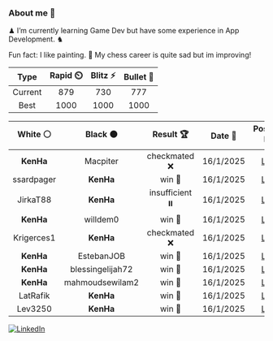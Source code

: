 ### About me 🍜

♟ I’m currently learning Game Dev but have some experience in App Development. ♞

Fun fact: I like painting. 🎨
My chess career is quite sad but im improving!
<!--START_SECTION:chessStats-->
<!-- Automatically generated with https://github.com/Balastrong/chess-stats-action -->

| Type | Rapid ⏲️ | Blitz ⚡ | Bullet 🔫 |
|:---:|:---:|:---:|:---:|
| Current | 879 | 730 | 777 |
| Best | 1000 | 1000 | 1000 |

| White ⚪ | Black ⚫ | Result 🏆 | Date 📅 | Position 🗺️ | Type 🕕 |
|:---:|:---:|:---:|:---:|:---:|:---:|
| **KenHa** | Macpiter | checkmated ❌ | 16/1/2025 | <a href="http://www.ee.unb.ca/cgi-bin/tervo/fen.pl?select=8/7k/7p/6pK/6P1/7q/8/8 w - -">Link</a> | Blitz |
| ssardpager | **KenHa** | win 🥇 | 16/1/2025 | <a href="http://www.ee.unb.ca/cgi-bin/tervo/fen.pl?select=r3k1nr/1p5p/3p1ppb/1NpP4/1pB5/1P1KqP2/P1P3PP/R2Q3R w kq -">Link</a> | Blitz |
| JirkaT88 | **KenHa** | insufficient ⏸️ | 16/1/2025 | <a href="http://www.ee.unb.ca/cgi-bin/tervo/fen.pl?select=8/8/2K5/8/2k5/8/8/8 b - -">Link</a> | Blitz |
| **KenHa** | willdem0 | win 🥇 | 16/1/2025 | <a href="http://www.ee.unb.ca/cgi-bin/tervo/fen.pl?select=r3k2r/ppp2ppp/2n5/2b1p3/2B3q1/3P1PB1/PPP2P1P/RN2QRK1 w kq -">Link</a> | Blitz |
| Krigerces1 | **KenHa** | checkmated ❌ | 16/1/2025 | <a href="http://www.ee.unb.ca/cgi-bin/tervo/fen.pl?select=5rk1/p5RR/6p1/8/8/N1P4P/PP3nPK/4r3 b - -">Link</a> | Blitz |
| **KenHa** | EstebanJOB | win 🥇 | 16/1/2025 | <a href="http://www.ee.unb.ca/cgi-bin/tervo/fen.pl?select=5k1B/pp6/4QK2/8/n4P2/8/5P1P/8 b - -">Link</a> | Blitz |
| **KenHa** | blessingelijah72 | win 🥇 | 16/1/2025 | <a href="http://www.ee.unb.ca/cgi-bin/tervo/fen.pl?select=5rk1/6Qp/1p1p4/p1pPp3/P1P1b3/1P2P3/7K/6R1 b - -">Link</a> | Blitz |
| **KenHa** | mahmoudsewilam2 | win 🥇 | 16/1/2025 | <a href="http://www.ee.unb.ca/cgi-bin/tervo/fen.pl?select=5Q1k/6pp/7r/5R2/7P/3P4/P5P1/2R3K1 b - -">Link</a> | Blitz |
| LatRafik | **KenHa** | win 🥇 | 16/1/2025 | <a href="http://www.ee.unb.ca/cgi-bin/tervo/fen.pl?select=5r2/6pp/8/p7/P1Pk4/KP1nR2P/4R2P/8 w - a6">Link</a> | Blitz |
| Lev3250 | **KenHa** | win 🥇 | 16/1/2025 | <a href="http://www.ee.unb.ca/cgi-bin/tervo/fen.pl?select=2r1kr2/1p6/p2p1pp1/P2Pp2p/6PQ/2qP1n1P/R1P2P2/2R3K1 w - -">Link</a> | Blitz |

<!--END_SECTION:chessStats-->

<a href="https://www.linkedin.com/in/guillermo-bosca/" target="_blank"><img src="https://img.shields.io/badge/LinkedIn-%230077B5.svg?&style=flat-square&logo=linkedin&logoColor=white" alt="LinkedIn"></a>


<!--
**kenhacodes/kenhacodes** is a ✨ _special_ ✨ repository because its `README.md` (this file) appears on your GitHub profile.

Here are some ideas to get you started:

- 🔭 I’m currently working on ...
- 🌱 I’m currently learning App Development, Data Analytics and ML.
- 👯 I’m looking to collaborate on ...
- 🤔 I’m looking for help with ...
- 💬 Ask me about ...
- 📫 How to reach me: ...
- 😄 Pronouns: ...
- ⚡ Fun fact: ...
-->
